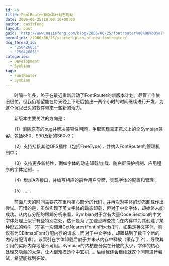 ```yaml
---
id: 46
title: FontRouter新版本计划已启动
date: 2006-06-25T18:00:10+00:00
author: oasisfeng
layout: post
guid: 'http://www.oasisfeng.com/blog/2006/06/25/fontrouter%e6%96%b0%e7%89%88%e6%9c%ac%e8%ae%a1%e5%88%92%e5%b7%b2%e5%90%af%e5%8a%a8/'
permalink: /2006/06/25/started-plan-of-new-fontrouter/
dsq_thread_id:
  - "250426051"
  - "250426051"
categories:
  - Development
  - Symbian
tags:
  - FontRouter
  - Symbian
---
```

　　时隔一年多，终于在最近重新启动了FontRouter的新版本计划。尽管工作依旧很忙，但我仍希望能在每天晚上下班后抽出一两个小时的时间继续进行开发，为这个沉寂已久的软件带来一些新的活力。

　　新版本主要关注的方向是：

<!--more-->　　（1）消除原有的bug并解决兼容性问题，争取实现真正意义上的全Symbian兼容，包括S80、S90及新的S60v3；

　　（2）支持挂接其他OFS插件（包括FreeType），并纳入FontRouter的管理机制中；

　　（3）支持更多新特性，例如字体的动态卸载/加载、防白屏保护机制、应用程序的字体定制……

　　（4）增加API接口，并编写相应的前台用户界面，实现字体的配置和管理；

　　（5）……

　　前面几天的时间主要花在重构核心部分的代码，并再次对字体的动态卸载作出尝试。可惜的是，虽然实现了英文字体的动态卸载，但对于中文字体，却始终未能成功。从内存分配的跟踪分析来看，Symbian对于含有大量Code Section的中文字体处理上似乎有些特别之处，估计是为了加速点阵查找而在内存中为其创建了某种形式的索引（在第一次调用GetNearestFontInPixels()时，如果是英文字体，则仅有为CBitmapFont分配内存的请求；而对于中文字体，却跟踪到了数千个新的内存分配请求）。该索引在字体卸载后似乎并未从内存中释放（缓存了？），导致其引用的实际内存地址不可用。Symbian的内核部分实在开放的太少，字体的核心处理又隐藏的太深，让人很难摸透个中玄机……后续我还会继续就这个问题进行尝试，希望能找到突破。
